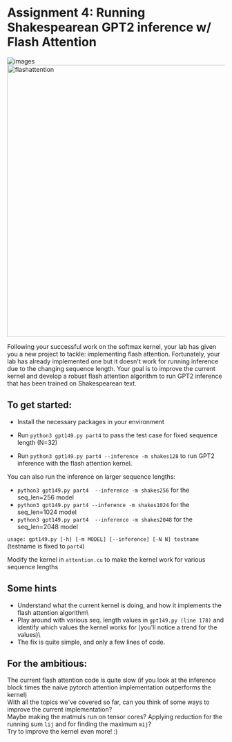 # Assignment 4: Running Shakespearean GPT2 inference w/ Flash Attention
![images](https://github.com/user-attachments/assets/90ed33d5-968b-4785-8944-3737d5d95f93)
<img src="https://github.com/user-attachments/assets/5ea688cb-7203-4b1e-82d4-f5af42f54ec5" width="630" alt="flashattention">

Following your successful work on the softmax kernel, your lab has given you a new project to tackle: implementing flash attention. 
Fortunately, your lab has already implemented one but it doesn't work for running inference due to the changing sequence length. 
Your goal is to improve the current kernel and develop a robust flash attention algorithm to run GPT2 inference that has been trained on Shakespearean text.

## To get started:
- Install the necessary packages in your environment

- Run `python3 gpt149.py part4` to pass the test case for fixed sequence length (N=32)
- Run `python3 gpt149.py part4 --inference -m shakes128` to run GPT2 inference with the flash attention kernel.

You can also run the inference on larger sequence lengths:
- `python3 gpt149.py part4  --inference -m shakes256` for the seq_len=256 model
- `python3 gpt149.py part4 --inference -m shakes1024` for the seq_len=1024 model
- `python3 gpt149.py part4  --inference -m shakes2048` for the seq_len=2048 model

`usage: gpt149.py [-h] [-m MODEL] [--inference] [-N N] testname` (testname is fixed to `part4`)

Modify the kernel in `attention.cu` to make the kernel work for various sequence lengths

## Some hints
- Understand what the current kernel is doing, and how it implements the flash attention algorithm\
- Play around with various seq. length values in `gpt149.py (line 178)` and identify which values the kernel works for (you'll notice a trend for the values)\
- The fix is quite simple, and only a few lines of code.

## For the ambitious:
The current flash attention code is quite slow (if you look at the inference block times the naive pytorch attention implementation outperforms the kernel)\
With all the topics we've covered so far, can you think of some ways to improve the current implementation? \
Maybe making the matmuls run on tensor cores? Applying reduction for the running sum `lij` and for finding the maximum `mij`?  \
Try to improve the kernel even more! :)
